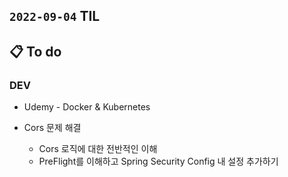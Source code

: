 ## `2022-09-04` TIL

## 📋 To do

### DEV

+ Udemy - Docker & Kubernetes

+ Cors 문제 해결
  + Cors 로직에 대한 전반적인 이해
  + PreFlight를 이해하고 Spring Security Config 내 설정 추가하기